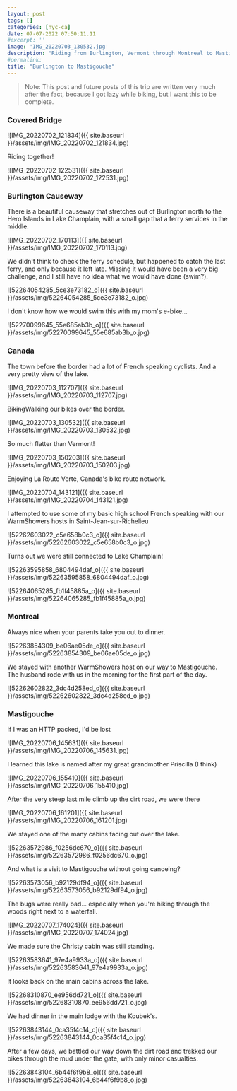 ```yaml
---
layout: post
tags: []
categories: [nyc-ca]
date: 07-07-2022 07:50:11.11
#excerpt: ''
image: 'IMG_20220703_130532.jpg'
description: "Riding from Burlington, Vermont through Montreal to Mastigouche with my parents"
#permalink:
title: "Burlington to Mastigouche"
---
```


> Note: This post and future posts of this trip are written very much after the
fact, because I got lazy while biking, but I want this to be complete.

### Covered Bridge

![IMG_20220702_121834]({{ site.baseurl }}/assets/img/IMG_20220702_121834.jpg)

Riding together!

![IMG_20220702_122531]({{ site.baseurl }}/assets/img/IMG_20220702_122531.jpg)

### Burlington Causeway

There is a beautiful causeway that stretches out of Burlington north to the
Hero Islands in Lake Champlain, with a small gap that a ferry services in the
middle.

![IMG_20220702_170113]({{ site.baseurl }}/assets/img/IMG_20220702_170113.jpg)

We didn't think to check the ferry schedule, but happened to catch the last
ferry, and only because it left late. Missing it would have been a very big
challenge, and I still have no idea what we would have done (swim?).

![52264054285_5ce3e73182_o]({{ site.baseurl }}/assets/img/52264054285_5ce3e73182_o.jpg)

I don't know how we would swim this with my mom's e-bike...

![52270099645_55e685ab3b_o]({{ site.baseurl }}/assets/img/52270099645_55e685ab3b_o.jpg)

### Canada

The town before the border had a lot of French speaking cyclists. And a very pretty view of the lake.

![IMG_20220703_112707]({{ site.baseurl }}/assets/img/IMG_20220703_112707.jpg)

~~Biking~~Walking our bikes over the border.

![IMG_20220703_130532]({{ site.baseurl }}/assets/img/IMG_20220703_130532.jpg)

So much flatter than Vermont!

![IMG_20220703_150203]({{ site.baseurl }}/assets/img/IMG_20220703_150203.jpg)

Enjoying La Route Verte, Canada's bike route network.

![IMG_20220704_143121]({{ site.baseurl }}/assets/img/IMG_20220704_143121.jpg)

I attempted to use some of my basic high school French speaking with our
WarmShowers hosts in Saint-Jean-sur-Richelieu

![52262603022_c5e658b0c3_o]({{ site.baseurl }}/assets/img/52262603022_c5e658b0c3_o.jpg)

Turns out we were still connected to Lake Champlain!

![52263595858_6804494daf_o]({{ site.baseurl }}/assets/img/52263595858_6804494daf_o.jpg)

![52264065285_fb1f45885a_o]({{ site.baseurl }}/assets/img/52264065285_fb1f45885a_o.jpg)

### Montreal

Always nice when your parents take you out to dinner.

![52263854309_be06ae05de_o]({{ site.baseurl }}/assets/img/52263854309_be06ae05de_o.jpg)

We stayed with another WarmShowers host on our way to Mastigouche. The husband
rode with us in the morning for the first part of the day.

![52262602822_3dc4d258ed_o]({{ site.baseurl }}/assets/img/52262602822_3dc4d258ed_o.jpg)

### Mastigouche

If I was an HTTP packed, I'd be lost

![IMG_20220706_145631]({{ site.baseurl }}/assets/img/IMG_20220706_145631.jpg)

I learned this lake is named after my great grandmother Priscilla (I think)

![IMG_20220706_155410]({{ site.baseurl }}/assets/img/IMG_20220706_155410.jpg)

After the very steep last mile climb up the dirt road, we were there

![IMG_20220706_161201]({{ site.baseurl }}/assets/img/IMG_20220706_161201.jpg)

We stayed one of the many cabins facing out over the lake.

![52263572986_f0256dc670_o]({{ site.baseurl }}/assets/img/52263572986_f0256dc670_o.jpg)

And what is a visit to Mastigouche without going canoeing?

![52263573056_b92129df94_o]({{ site.baseurl }}/assets/img/52263573056_b92129df94_o.jpg)

The bugs were really bad... especially when you're hiking through the woods
right next to a waterfall.

![IMG_20220707_174024]({{ site.baseurl }}/assets/img/IMG_20220707_174024.jpg)

We made sure the Christy cabin was still standing.

![52263583641_97e4a9933a_o]({{ site.baseurl }}/assets/img/52263583641_97e4a9933a_o.jpg)

It looks back on the main cabins across the lake.

![52268310870_ee956dd721_o]({{ site.baseurl }}/assets/img/52268310870_ee956dd721_o.jpg)

We had dinner in the main lodge with the Koubek's.

![52263843144_0ca35f4c14_o]({{ site.baseurl }}/assets/img/52263843144_0ca35f4c14_o.jpg)

After a few days, we battled our way down the dirt road and trekked our bikes
through the mud under the gate, with only minor casualties.

![52263843104_6b44f6f9b8_o]({{ site.baseurl }}/assets/img/52263843104_6b44f6f9b8_o.jpg)

